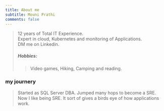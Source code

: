 ```yaml
---
title: About me
subtitle: Mouni Prathi
comments: false
---
```


> 12 years of Total IT Experience.  
> Expert in cloud, Kubernetes and monitoring of Applications.  
> DM me on Linkedin.
> ##### Hobbies:
>> Video games, Hiking, Camping and reading.


### my journery

> Started as SQL Server DBA. Jumped many hops to become a SRE.  
> Now I like being SRE. It sort of gives a birds eye of how applications work.  

